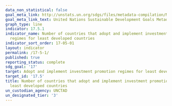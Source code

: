```yaml
---
data_non_statistical: false
goal_meta_link: http://unstats.un.org/sdgs/files/metadata-compilation/Metadata-Goal-17.pdf
goal_meta_link_text: United Nations Sustainable Development Goals Metadata (pdf 468kB)
graph_type: line
indicator: 17.5.1
indicator_name: Number of countries that adopt and implement investment promotion
  regimes for least developed countries
indicator_sort_order: 17-05-01
layout: indicator
permalink: /17-5-1/
published: true
reporting_status: complete
sdg_goal: '17'
target: Adopt and implement investment promotion regimes for least developed countries
target_id: '17.5'
title: Number of countries that adopt and implement investment promotion regimes for
  least developed countries
un_custodian_agency: UNCTAD
un_designated_tier: '3'
---
```

